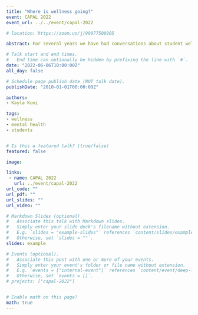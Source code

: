 ```yaml
---
title: "Where is wellness going?"
event: CAPAL 2022
event_url: ../../event/capal-2022

# location: https://zoom.us/j/99077508905

abstract: For several years we have had conversations about student well-being and student mental health. Wellness initiatives are also becoming more common in libraries and institutions of higher learning. These initiatives show that the institution recognizes the benefits of wellness (in production, retention, and engagement), but has that attention turned toward employee well-being in the same way that it has for student well-being? How do institutions utilize employee well-being in policy and organizational planning? The goal of this talk is to review some literature that has already been developed based on employee well-being, with an emphasis on academic libraries; however, I will also point out areas that we may want to look at for future growth opportunities.

# Talk start and end times.
#   End time can optionally be hidden by prefixing the line with `#`.
date: "2022-06-06T10:00:00Z"
all_day: false

# Schedule page publish date (NOT talk date).
publishDate: "2010-01-01T00:00:00Z"

authors:
- Kayla Kuni

tags: 
- wellness
- mental health
- students


# Is this a featured talk? (true/false)
featured: false

image:

links:
 - name: CAPAL 2022
   url: ../event/capal-2022
url_code: ""
url_pdf: ""
url_slides: ""
url_video: ""

# Markdown Slides (optional).
#   Associate this talk with Markdown slides.
#   Simply enter your slide deck's filename without extension.
#   E.g. `slides = "example-slides"` references `content/slides/example-slides.md`.
#   Otherwise, set `slides = ""`.
slides: example

# Events (optional).
#   Associate this post with one or more of your events.
#   Simply enter your event's folder or file name without extension.
#   E.g. `events = ["internal-event"]` references `content/event/deep-learning/index.md`.
#   Otherwise, set `events = []`.
# projects: ["capal-2022"]


# Enable math on this page?
math: true
---
```


